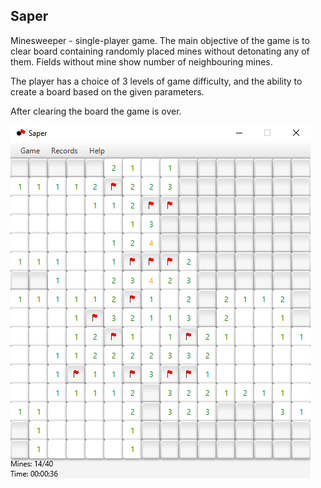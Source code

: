 ## Saper

Minesweeper - single-player game. 
The main objective of the game is to clear board 
containing randomly placed mines without detonating
any of them. Fields without mine show number of neighbouring 
mines.

The player has a choice of 3 levels of game difficulty, 
and the ability to create a board based on the given 
parameters.

After clearing the board the game is over. 

![](podglądGry.png)